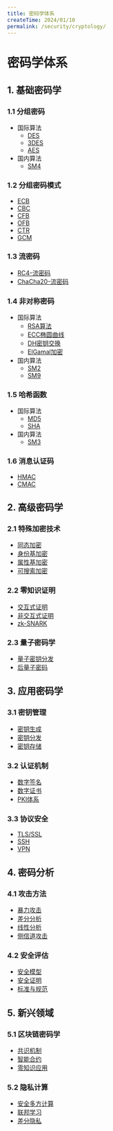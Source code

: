 ```yaml
---
title: 密码学体系
createTime: 2024/01/10
permalink: /security/cryptology/
---
```


# 密码学体系

## 1. 基础密码学

### 1.1 分组密码
- 国际算法
    - [DES](./symmetric/des.md)
    - [3DES](./symmetric/3des.md)
    - [AES](./symmetric/aes.md)
- 国内算法
    - [SM4](./symmetric/sm4.md)

### 1.2 分组密码模式
- [ECB](./symmetric/ecb.md)
- [CBC](./symmetric/cbc.md)
- [CFB](./symmetric/cfb.md)
- [OFB](./symmetric/ofb.md)
- [CTR](./symmetric/ctr.md)
- [GCM](./symmetric/gcm.md)

### 1.3 流密码
- [RC4-流密码](./symmetric/rc4.md)
- [ChaCha20-流密码](./symmetric/chacha20.md)

### 1.4 非对称密码
- 国际算法
    - [RSA算法](./asymmetric/rsa.md)
    - [ECC椭圆曲线](./asymmetric/ecc.md)
    - [DH密钥交换](./asymmetric/dh.md)
    - [ElGamal加密](./asymmetric/elgamal.md)
- 国内算法
    - [SM2](./asymmetric/sm2.md)
    - [SM9](./asymmetric/sm9.md)

### 1.5 哈希函数
- 国际算法
    - [MD5](./hash/md5.md)
    - [SHA](./hash/sha.md)
- 国内算法
    - [SM3](./hash/sm3.md)

### 1.6 消息认证码
- [HMAC](./mac/hmac.md)
- [CMAC](./mac/cmac.md)

## 2. 高级密码学

### 2.1 特殊加密技术
- [同态加密](./advanced/homomorphic.md)
- [身份基加密](./advanced/ibe.md)
- [属性基加密](./advanced/abe.md)
- [可搜索加密](./advanced/searchable.md)

### 2.2 零知识证明
- [交互式证明](./zkp/interactive.md)
- [非交互式证明](./zkp/non-interactive.md)
- [zk-SNARK](./zkp/zk-snark.md)

### 2.3 量子密码学
- [量子密钥分发](./quantum/qkd.md)
- [后量子密码](./quantum/post-quantum.md)

## 3. 应用密码学

### 3.1 密钥管理
- [密钥生成](./key/generation.md)
- [密钥分发](./key/distribution.md)
- [密钥存储](./key/storage.md)

### 3.2 认证机制
- [数字签名](./auth/digital-signature.md)
- [数字证书](./auth/certificate.md)
- [PKI体系](./auth/pki.md)

### 3.3 协议安全
- [TLS/SSL](./protocol/tls-ssl.md)
- [SSH](./protocol/ssh.md)
- [VPN](./protocol/vpn.md)

## 4. 密码分析

### 4.1 攻击方法
- [暴力攻击](./analysis/brute-force.md)
- [差分分析](./analysis/differential.md)
- [线性分析](./analysis/linear.md)
- [侧信道攻击](./analysis/side-channel.md)

### 4.2 安全评估
- [安全模型](./security/models.md)
- [安全证明](./security/proofs.md)
- [标准与规范](./security/standards.md)

## 5. 新兴领域

### 5.1 区块链密码学
- [共识机制](./blockchain/consensus.md)
- [智能合约](./blockchain/smart-contract.md)
- [零知识应用](./blockchain/zk-apps.md)

### 5.2 隐私计算
- [安全多方计算](./privacy/mpc.md)
- [联邦学习](./privacy/federated-learning.md)
- [差分隐私](./privacy/differential-privacy.md)